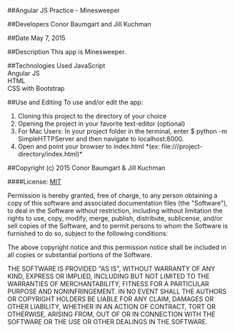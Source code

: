 ##Angular JS Practice - Minesweeper

##Developers
Conor Baumgart and Jill Kuchman

##Date
May 7, 2015

##Description
This app is Minesweeper.

##Technologies Used
JavaScript
<br>
Angular JS
<br>
HTML
<br>
CSS with Bootstrap
<br>


##Use and Editing
To use and/or edit the app:<br/>

<ol>
<li>Cloning this project to the directory of your choice</li>
<li>Opening the project in your favorite text-editor (optional)</li>
<li>For Mac Users:
    In your project folder in the terminal, enter $ python -m SimpleHTTPServer and then navigate to localhost:8000.</li>
<li>Open and point your browser to index.html
*(ex: file:///project-directory/index.html)*</li>
</ol>

##Copyright (c) 2015 Conor Baumgart & Jill Kuchman

####License: [MIT](https://github.com/twbs/bootstrap/blob/master/LICENSE)

Permission is hereby granted, free of charge, to any person obtaining a copy
of this software and associated documentation files (the "Software"), to deal
in the Software without restriction, including without limitation the rights
to use, copy, modify, merge, publish, distribute, sublicense, and/or sell
copies of the Software, and to permit persons to whom the Software is
furnished to do so, subject to the following conditions:

The above copyright notice and this permission notice shall be included in
all copies or substantial portions of the Software.

THE SOFTWARE IS PROVIDED "AS IS", WITHOUT WARRANTY OF ANY KIND, EXPRESS OR
IMPLIED, INCLUDING BUT NOT LIMITED TO THE WARRANTIES OF MERCHANTABILITY,
FITNESS FOR A PARTICULAR PURPOSE AND NONINFRINGEMENT. IN NO EVENT SHALL THE
AUTHORS OR COPYRIGHT HOLDERS BE LIABLE FOR ANY CLAIM, DAMAGES OR OTHER
LIABILITY, WHETHER IN AN ACTION OF CONTRACT, TORT OR OTHERWISE, ARISING FROM,
OUT OF OR IN CONNECTION WITH THE SOFTWARE OR THE USE OR OTHER DEALINGS IN
THE SOFTWARE.
